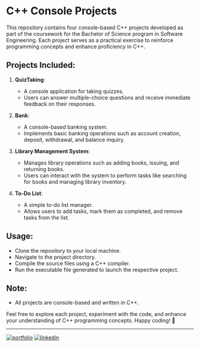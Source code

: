 # C++ Console Projects

This repository contains four console-based C++ projects developed as part of the coursework for the Bachelor of Science program in Software Engineering. Each project serves as a practical exercise to reinforce programming concepts and enhance proficiency in C++.

## Projects Included:

1. **QuizTaking**: 
    - A console application for taking quizzes. 
    - Users can answer multiple-choice questions and receive immediate feedback on their responses.

2. **Bank**:
    - A console-based banking system.
    - Implements basic banking operations such as account creation, deposit, withdrawal, and balance inquiry.

3. **Library Management System**:
    - Manages library operations such as adding books, issuing, and returning books.
    - Users can interact with the system to perform tasks like searching for books and managing library inventory.

4. **To-Do List**:
    - A simple to-do list manager.
    - Allows users to add tasks, mark them as completed, and remove tasks from the list.

## Usage:
- Clone the repository to your local machine.
- Navigate to the project directory.
- Compile the source files using a C++ compiler.
- Run the executable file generated to launch the respective project.

## Note:
- All projects are console-based and written in C++.

Feel free to explore each project, experiment with the code, and enhance your understanding of C++ programming concepts. Happy coding! 🚀

---


[![portfolio](https://img.shields.io/badge/my_portfolio-000?style=for-the-badge&logo=ko-fi&logoColor=white)](https://khizar457.github.io/Portfolio/)
[![linkedin](https://img.shields.io/badge/linkedin-0A66C2?style=for-the-badge&logo=linkedin&logoColor=white)](https://www.linkedin.com/in/khizarqamar/)
